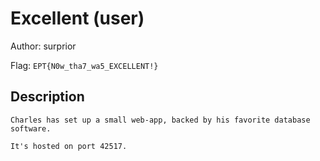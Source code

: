 # Excellent (user)
Author: surprior

Flag: `EPT{N0w_tha7_wa5_EXCELLENT!}`
## Description
```
Charles has set up a small web-app, backed by his favorite database software.

It's hosted on port 42517.
```

